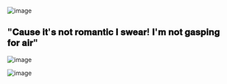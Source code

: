 
![image](https://github.com/user-attachments/assets/37d0cad4-1c47-4658-9bee-18f3fe6679ea)

## "𝐂𝐚𝐮𝐬𝐞 𝐢𝐭'𝐬 𝐧𝐨𝐭 𝐫𝐨𝐦𝐚𝐧𝐭𝐢𝐜 𝐈 𝐬𝐰𝐞𝐚𝐫! 𝐈'𝐦 𝐧𝐨𝐭 𝐠𝐚𝐬𝐩𝐢𝐧𝐠 𝐟𝐨𝐫 𝐚𝐢𝐫"

![image](https://github.com/user-attachments/assets/df366d1a-bfba-4f19-968e-d12ef6c25681)

![image](https://github.com/user-attachments/assets/37d0cad4-1c47-4658-9bee-18f3fe6679ea)

